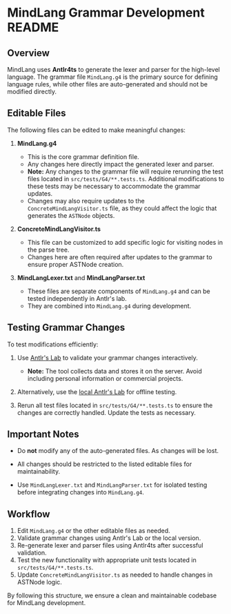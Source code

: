 # MindLang Grammar Development README

## Overview
MindLang uses **Antlr4ts** to generate the lexer and parser for the high-level language. The grammar file `MindLang.g4` is the primary source for defining language rules, while other files are auto-generated and should not be modified directly.

## Editable Files
The following files can be edited to make meaningful changes:

1. **MindLang.g4**
   - This is the core grammar definition file.
   - Any changes here directly impact the generated lexer and parser.
   - **Note:** Any changes to the grammar file will require rerunning the test files located in `src/tests/G4/**.tests.ts`. Additional modifications to these tests may be necessary to accommodate the grammar updates.
   - Changes may also require updates to the `ConcreteMindLangVisitor.ts` file, as they could affect the logic that generates the `ASTNode` objects.

2. **ConcreteMindLangVisitor.ts**
   - This file can be customized to add specific logic for visiting nodes in the parse tree.
   - Changes here are often required after updates to the grammar to ensure proper ASTNode creation.

3. **MindLangLexer.txt** and **MindLangParser.txt**
   - These files are separate components of `MindLang.g4` and can be tested independently in Antlr's lab.
   - They are combined into `MindLang.g4` during development.

## Testing Grammar Changes
To test modifications efficiently:

1. Use [Antlr's Lab](http://lab.antlr.org) to validate your grammar changes interactively.
   - **Note:** The tool collects data and stores it on the server. Avoid including personal information or commercial projects.

2. Alternatively, use the [local Antlr's Lab](https://github.com/antlr/antlr4-lab) for offline testing.

3. Rerun all test files located in `src/tests/G4/**.tests.ts` to ensure the changes are correctly handled. Update the tests as necessary.

## Important Notes
- Do **not** modify any of the auto-generated files. As changes will be lost.

- All changes should be restricted to the listed editable files for maintainability.

- Use `MindLangLexer.txt` and `MindLangParser.txt` for isolated testing before integrating changes into `MindLang.g4`.

## Workflow
1. Edit `MindLang.g4` or the other editable files as needed.
2. Validate grammar changes using Antlr's Lab or the local version.
3. Re-generate lexer and parser files using Antlr4ts after successful validation.
4. Test the new functionality with appropriate unit tests located in `src/tests/G4/**.tests.ts`.
5. Update `ConcreteMindLangVisitor.ts` as needed to handle changes in ASTNode logic.

By following this structure, we ensure a clean and maintainable codebase for MindLang development.
